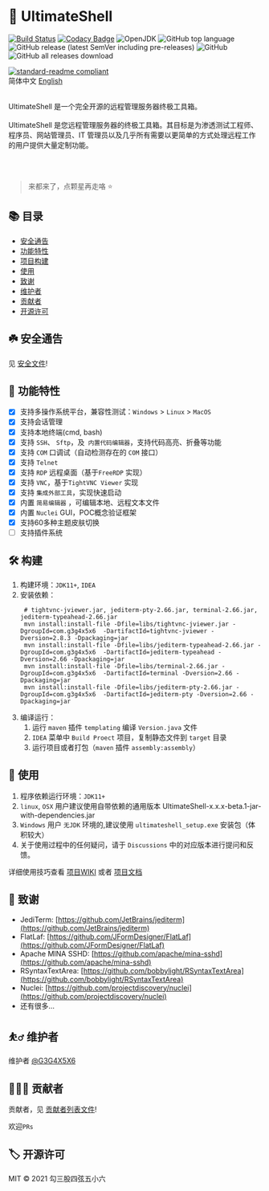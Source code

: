 # :toolbox: UltimateShell

[![Build Status](https://app.travis-ci.com/G3G4X5X6/ultimateshell.svg?branch=main)](https://app.travis-ci.com/G3G4X5X6/ultimateshell)
[![Codacy Badge](https://app.codacy.com/project/badge/Grade/66e9eb826f5c422c9077bfa05074ab09)](https://www.codacy.com/gh/G3G4X5X6/ultimateshell/dashboard?utm_source=github.com&amp;utm_medium=referral&amp;utm_content=G3G4X5X6/ultimateshell&amp;utm_campaign=Badge_Grade)
![OpenJDK](https://img.shields.io/badge/openjdk-11%2B-blue)
![GitHub top language](https://img.shields.io/github/languages/top/g3g4x5x6/ultimateshell)
![GitHub release (latest SemVer including pre-releases)](https://img.shields.io/github/v/release/g3g4x5x6/ultimateshell?include_prereleases)
![GitHub](https://img.shields.io/github/license/g3g4x5x6/ultimateshell)
![GitHub all releases download](https://img.shields.io/github/downloads/g3g4x5x6/ultimateshell/total)

[![standard-readme compliant](https://img.shields.io/badge/standard--readme-OK-green.svg?style=flat-square)](https://github.com/RichardLitt/standard-readme)
<br>
简体中文 [English](doc/README_en.md)

<br>
UltimateShell 是一个完全开源的远程管理服务器终极工具箱。
<br><br>
UltimateShell 是您远程管理服务器的终极工具箱。其目标是为渗透测试工程师、程序员、网站管理员、IT 管理员以及几乎所有需要以更简单的方式处理远程工作的用户提供大量定制功能。

<br><br>

> 来都来了，点颗星再走咯 :star:

## :books: 目录

- [安全通告](#安全通告)
- [功能特性](#功能特性)
- [项目构建](#构建)
- [使用](#使用)
- [致谢](#致谢)
- [维护者](#维护者)
- [贡献者](#贡献者)
- [开源许可](#开源许可)

## :shamrock: 安全通告

见 [安全文件](SECURITY.md)!

## :car: 功能特性

- [x] 支持多操作系统平台，兼容性测试：`Windows` > `Linux` > `MacOS`
- [x] 支持会话管理
- [x] 支持本地终端(cmd, bash)
- [x] 支持 `SSH`、 `Sftp`，及` 内置代码编辑器`，支持代码高亮、折叠等功能
- [x] 支持  `COM`  口调试（自动检测存在的 `COM` 接口）
- [x] 支持 `Telnet`
- [x] 支持 `RDP` 远程桌面（基于`FreeRDP` 实现）
- [x] 支持 `VNC`，基于`TightVNC Viewer` 实现
- [x] 支持 `集成外部工具`，实现快速启动
- [x] 内置 `简易编辑器` ，可编辑本地、远程文本文件
- [x] 内置 `Nuclei` GUI，POC概念验证框架
- [x] 支持60多种主题皮肤切换
- [ ] 支持插件系统

## :hammer_and_wrench: 构建

1. 构建环境：`JDK11+`, `IDEA`
1. 安装依赖：
   ```shell
    # tightvnc-jviewer.jar, jediterm-pty-2.66.jar, terminal-2.66.jar, jediterm-typeahead-2.66.jar
    mvn install:install-file -Dfile=libs/tightvnc-jviewer.jar -DgroupId=com.g3g4x5x6  -DartifactId=tightvnc-jviewer -Dversion=2.8.3 -Dpackaging=jar
    mvn install:install-file -Dfile=libs/jediterm-typeahead-2.66.jar -DgroupId=com.g3g4x5x6  -DartifactId=jediterm-typeahead -Dversion=2.66 -Dpackaging=jar
    mvn install:install-file -Dfile=libs/terminal-2.66.jar -DgroupId=com.g3g4x5x6  -DartifactId=terminal -Dversion=2.66 -Dpackaging=jar
    mvn install:install-file -Dfile=libs/jediterm-pty-2.66.jar -DgroupId=com.g3g4x5x6  -DartifactId=jediterm-pty -Dversion=2.66 -Dpackaging=jar
   ```
1. 编译运行：
    1. 运行 `maven` 插件 `templating` 编译 `Version.java` 文件
    1. `IDEA` 菜单中 `Build Proect` 项目，复制静态文件到 `target` 目录
    1. 运行项目或者打包（`maven` 插件 `assembly:assembly`）

## :basketball: 使用

1. 程序依赖运行环境：`JDK11+`
1. `linux`, `OSX` 用户建议使用自带依赖的通用版本 UltimateShell-x.x.x-beta.1-jar-with-dependencies.jar
1. `Windows` 用户 `无JDK` 环境的,建议使用 `ultimateshell_setup.exe` 安装包（体积较大）
1. 关于使用过程中的任何疑问，请于 `Discussions` 中的对应版本进行提问和反馈。

详细使用技巧查看 [项目WIKI](https://github.com/G3G4X5X6/ultimateshell/wiki) 或者 [项目文档](https://g3g4x5x6.github.io/ultimateshell/)

## :1st_place_medal: 致谢

- JediTerm: [https://github.com/JetBrains/jediterm](https://github.com/JetBrains/jediterm)
- FlatLaf: [https://github.com/JFormDesigner/FlatLaf](https://github.com/JFormDesigner/FlatLaf)
- Apache MINA SSHD: [https://github.com/apache/mina-sshd](https://github.com/apache/mina-sshd)
- RSyntaxTextArea: [https://github.com/bobbylight/RSyntaxTextArea](https://github.com/bobbylight/RSyntaxTextArea)
- Nuclei: [https://github.com/projectdiscovery/nuclei](https://github.com/projectdiscovery/nuclei)
- 还有很多...

## :basketball_man: 维护者

维护者
[@G3G4X5X6](https://github.com/G3G4X5X6)

## :people_holding_hands: 贡献者

贡献者，见 [贡献者列表文件](contributing.md)!

欢迎`PRs`

## :label: 开源许可

MIT © 2021 勾三股四弦五小六
